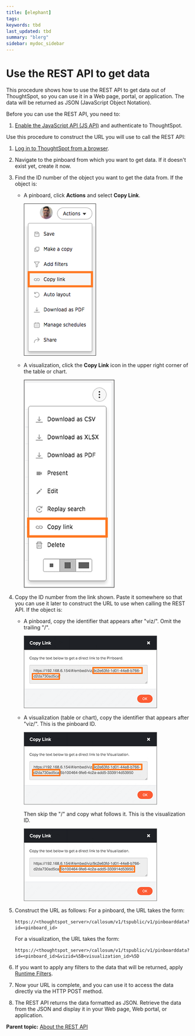 ```yaml
---
title: [elephant]
tags: 
keywords: tbd
last_updated: tbd
summary: "blerg"
sidebar: mydoc_sidebar
---
```

# Use the REST API to get data

This procedure shows how to use the REST API to get data out of ThoughtSpot, so you can use it in a Web page, portal, or application. The data will be returned as JSON \(JavaScript Object Notation\).

Before you can use the REST API, you need to:

1.  [Enable the JavaScript API \(JS API\)](../JS_API/enable_JS_API.html#) and authenticate to ThoughtSpot.

Use this procedure to construct the URL you will use to call the REST API:

1. [Log in to ThoughtSpot from a browser](../introduction/accessing.html#). 
2. Navigate to the pinboard from which you want to get data. If it doesn't exist yet, create it now. 
3. Find the ID number of the object you want to get the data from. If the object is: 
    -   A pinboard, click **Actions** and select **Copy Link**.

        ![](../../images/copy_pinboard_link.png "The Actions menu")

    -   A visualization, click the **Copy Link** icon in the upper right corner of the table or chart.

         ![](../../images/copy_link.png "Copy link")

4. Copy the ID number from the link shown. Paste it somewhere so that you can use it later to construct the URL to use when calling the REST API. If the object is:
    -   A pinboard, copy the identifier that appears after "viz/". Omit the trailing "/".

        ![](../../images/copy_link_pinboard.png "The pinboard ID")

    -   A visualization \(table or chart\), copy the identifier that appears after "viz/". This is the pinboard ID.

        ![](../../images/copy_link_viz_pinboard_part.png "The pinboard ID")

        Then skip the "/" and copy what follows it. This is the visualization ID.

        ![](../../images/copy_link_viz_viz_part.png "The visualization ID")

5. Construct the URL as follows: For a pinboard, the URL takes the form:

    ```
    https://<thoughtspot_server>/callosum/v1/tspublic/v1/pinboarddata?id=<pinboard_id>
    ```

    For a visualization, the URL takes the form:

    ```
    https://<thoughtspot_server>/callosum/v1/tspublic/v1/pinboarddata?id=<pinboard_id>&vizid=%5B<visualization_id>%5D 
    ```

6. If you want to apply any filters to the data that will be returned, apply [Runtime Filters](../runtime_filters/about_runtime_filters.html#). 
7. Now your URL is complete, and you can use it to access the data directly via the HTTP POST method. 
8. The REST API returns the data formatted as JSON. Retrieve the data from the JSON and display it in your Web page, Web portal, or application. 

**Parent topic:** [About the REST API](../../application_integration/data_api/about_data_api.html)

